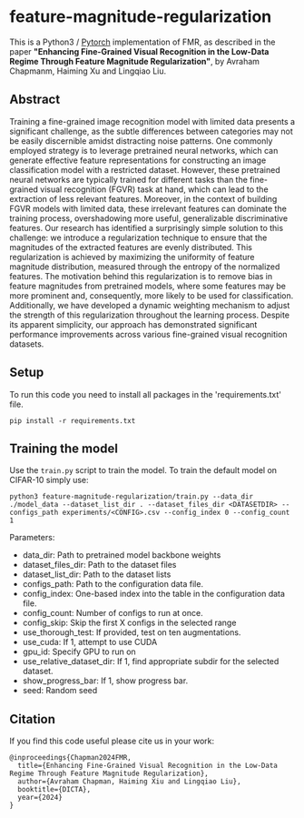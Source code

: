 # feature-magnitude-regularization

This is a Python3 / [Pytorch](https://pytorch.org/) implementation of FMR, as described in the paper **"Enhancing Fine-Grained Visual Recognition in the Low-Data Regime Through Feature Magnitude Regularization"**, by Avraham Chapmanm, Haiming Xu and Lingqiao Liu.

## Abstract

Training a fine-grained image recognition model with limited data presents a significant challenge, as the subtle differences between categories may not be easily discernible amidst distracting noise patterns. One commonly employed strategy is to leverage pretrained neural networks, which can generate effective feature representations for constructing an image classification model with a restricted dataset. However, these pretrained neural networks are typically trained for different tasks than the fine-grained visual recognition (FGVR) task at hand, which can lead to the extraction of less relevant features. Moreover, in the context of building FGVR models with limited data, these irrelevant features can dominate the training process, overshadowing more useful, generalizable discriminative features.
Our research has identified a surprisingly simple solution to this challenge: we introduce a regularization technique to ensure that the magnitudes of the extracted features are evenly distributed. This regularization is achieved by maximizing the uniformity of feature magnitude distribution, measured through the entropy of the normalized features. The motivation behind this regularization is to remove bias in feature magnitudes from pretrained models, where some features may be more prominent and, consequently, more likely to be used for classification. Additionally, we have developed a dynamic weighting mechanism to adjust the strength of this regularization throughout the learning process. Despite its apparent simplicity, our approach has demonstrated significant performance improvements across various fine-grained visual recognition datasets.

## Setup

To run this code you need to install all packages in the 'requirements.txt' file.
```
pip install -r requirements.txt
```

## Training the model

Use the `train.py` script to train the model. To train the default model on 
CIFAR-10 simply use:

```
python3 feature-magnitude-regularization/train.py --data_dir ./model_data --dataset_list_dir . --dataset_files_dir <DATASETDIR> --configs_path experiments/<CONFIG>.csv --config_index 0 --config_count 1
```

Parameters:
- data_dir: Path to pretrained model backbone weights
- dataset_files_dir: Path to the dataset files
- dataset_list_dir: Path to the dataset lists
- configs_path: Path to the configuration data file.
- config_index: One-based index into the table in the configuration data file.
- config_count: Number of configs to run at once.
- config_skip: Skip the first X configs in the selected range
- use_thorough_test: If provided, test on ten augmentations.
- use_cuda: If 1, attempt to use CUDA
- gpu_id: Specify GPU to run on
- use_relative_dataset_dir: If 1, find appropriate subdir for the selected dataset.
- show_progress_bar: If 1, show progress bar.
- seed: Random seed

## Citation

If you find this code useful please cite us in your work:

```
@inproceedings{Chapman2024FMR,
  title={Enhancing Fine-Grained Visual Recognition in the Low-Data Regime Through Feature Magnitude Regularization},
  author={Avraham Chapman, Haiming Xiu and Lingqiao Liu},
  booktitle={DICTA},
  year={2024}
}
```